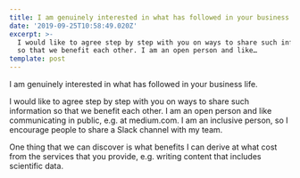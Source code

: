 ```yaml
---
title: I am genuinely interested in what has followed in your business life.
date: '2019-09-25T10:58:49.020Z'
excerpt: >-
  I would like to agree step by step with you on ways to share such information
  so that we benefit each other. I am an open person and like…
template: post
---
```

I am genuinely interested in what has followed in your business life.

I would like to agree step by step with you on ways to share such information so that we benefit each other. I am an open person and like communicating in public, e.g. at medium.com. I am an inclusive person, so I encourage people to share a Slack channel with my team.

One thing that we can discover is what benefits I can derive at what cost from the services that you provide, e.g. writing content that includes scientific data.
